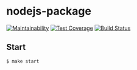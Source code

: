 # nodejs-package

[![Maintainability](https://api.codeclimate.com/v1/badges/d546c7faf7eaaf027096/maintainability)](https://codeclimate.com/github/ivan-vdovin/frontend-project-lvl1/maintainability)
[![Test Coverage](https://api.codeclimate.com/v1/badges/d546c7faf7eaaf027096/test_coverage)](https://codeclimate.com/github/ivan-vdovin/frontend-project-lvl1/test_coverage)
[![Build Status](https://travis-ci.org/travis-ci/travis-web.svg?branch=master)](https://travis-ci.org/travis-ci/travis-web)

## Start

```sh
$ make start
```
